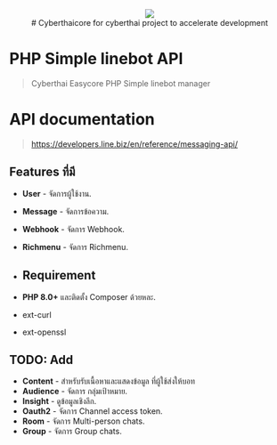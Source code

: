 <div align="center">
    <a href="https://medoo.in" target="_blank"><img src="https://cyberthai.net/smalllogo.png"></a><br>
# Cyberthaicore for cyberthai project to accelerate development
</div>

# PHP Simple linebot API

> Cyberthai Easycore PHP Simple linebot manager

# API documentation

> https://developers.line.biz/en/reference/messaging-api/

## Features ที่มี

- **User** - จัดการผู้ใช้งาน.
- **Message** - จัดการข้อความ.
- **Webhook** - จัดการ Webhook.
- **Richmenu** - จัดการ Richmenu.

- ## Requirement

- **PHP 8.0+** และติดตั้ง Composer ด้วยหละ.
- ext-curl
- ext-openssl

## TODO: Add

- **Content** - สำหรับรับเนื้อหาและแสดงข้อมูล ที่ผู้ใช้ส่งให้บอท
- **Audience** - จัดการ กลุ่มเป้าหมาย.
- **Insight** - ดูข้อมูลเชิงลึก.
- **Oauth2** - จัดการ Channel access token.
- **Room** - จัดการ Multi-person chats.
- **Group** - จัดการ Group chats.
